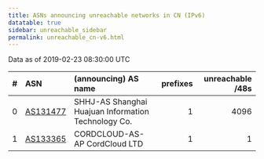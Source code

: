 ```yaml
---
title: ASNs announcing unreachable networks in CN (IPv6)
datatable: true
sidebar: unreachable_sidebar
permalink: unreachable_cn-v6.html
---
```


Data as of 2019-02-23 08:30:00 UTC


<div class="datatable-begin"></div>

|   # | ASN                                      | (announcing) AS name                                |   prefixes |   unreachable /48s |
|----:|:-----------------------------------------|:----------------------------------------------------|-----------:|-------------------:|
|   0 | [AS131477](unreachable_AS131477-v6.html) | SHHJ-AS Shanghai Huajuan Information Technology Co. |          1 |               4096 |
|   1 | [AS133365](unreachable_AS133365-v6.html) | CORDCLOUD-AS-AP CordCloud LTD                       |          1 |                  1 |

<div class="datatable-end"></div>
